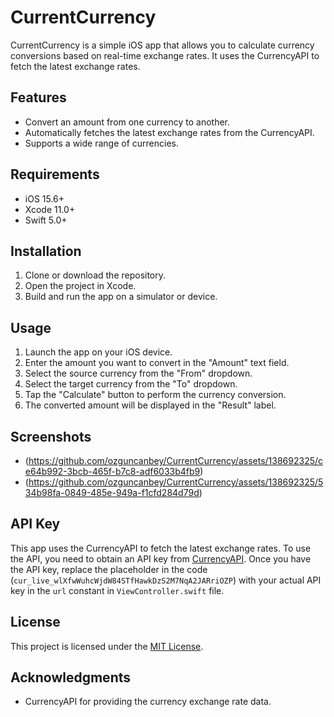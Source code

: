 # CurrentCurrency

CurrentCurrency is a simple iOS app that allows you to calculate currency conversions based on real-time exchange rates. It uses the CurrencyAPI to fetch the latest exchange rates.

## Features

- Convert an amount from one currency to another.
- Automatically fetches the latest exchange rates from the CurrencyAPI.
- Supports a wide range of currencies.

## Requirements

- iOS 15.6+
- Xcode 11.0+
- Swift 5.0+

## Installation

1. Clone or download the repository.
2. Open the project in Xcode.
3. Build and run the app on a simulator or device.

## Usage

1. Launch the app on your iOS device.
2. Enter the amount you want to convert in the "Amount" text field.
3. Select the source currency from the "From" dropdown.
4. Select the target currency from the "To" dropdown.
5. Tap the "Calculate" button to perform the currency conversion.
6. The converted amount will be displayed in the "Result" label.

## Screenshots

* (https://github.com/ozguncanbey/CurrentCurrency/assets/138692325/ce64b992-3bcb-465f-b7c8-adf6033b4fb9)
* (https://github.com/ozguncanbey/CurrentCurrency/assets/138692325/534b98fa-0849-485e-949a-f1cfd284d79d)

## API Key

This app uses the CurrencyAPI to fetch the latest exchange rates. To use the API, you need to obtain an API key from [CurrencyAPI](https://www.currencyapi.com/). Once you have the API key, replace the placeholder in the code (`cur_live_wlXfwWuhcWjdW84STfHawkDzS2M7NqA2JARriOZP`) with your actual API key in the `url` constant in `ViewController.swift` file.

## License

This project is licensed under the [MIT License](LICENSE).

## Acknowledgments

- CurrencyAPI for providing the currency exchange rate data.
